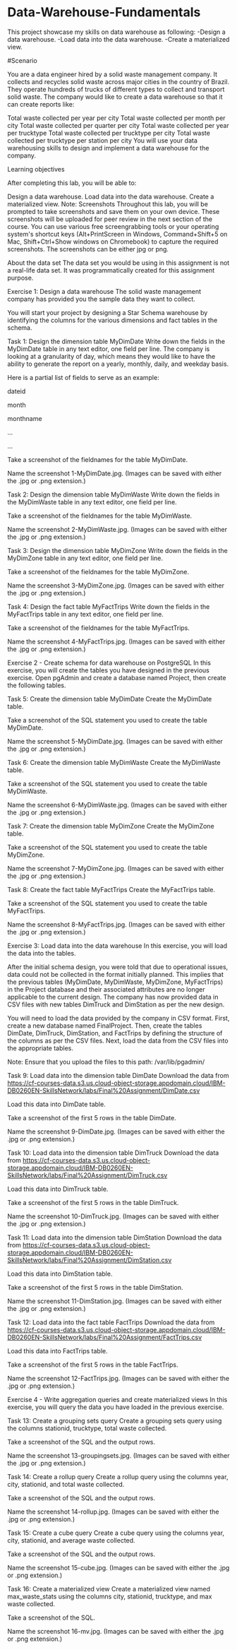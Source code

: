 # Data-Warehouse-Fundamentals
This project showcase my skills on data warehouse as following:
-Design a data warehouse.
-Load data into the data warehouse.
-Create a materialized view.

#Scenario

You are a data engineer hired by a solid waste management company. It collects and recycles solid waste across major cities in the country of Brazil. They operate hundreds of trucks of different types to collect and transport solid waste. The company would like to create a data warehouse so that it can create reports like:

Total waste collected per year per city
Total waste collected per month per city
Total waste collected per quarter per city
Total waste collected per year per trucktype
Total waste collected per trucktype per city
Total waste collected per trucktype per station per city
You will use your data warehousing skills to design and implement a data warehouse for the company.

Learning objectives

After completing this lab, you will be able to:

Design a data warehouse.
Load data into the data warehouse.
Create a materialized view.
Note: Screenshots
Throughout this lab, you will be prompted to take screenshots and save them on your own device. These screenshots will be uploaded for peer review in the next section of the course. You can use various free screengrabbing tools or your operating system's shortcut keys (Alt+PrintScreen in Windows, Command+Shift+5 on Mac, Shift+Ctrl+Show windows on Chromebook) to capture the required screenshots. The screenshots can be either jpg or png.

About the data set
The data set you would be using in this assignment is not a real-life data set. It was programmatically created for this assignment purpose.


Exercise 1: Design a data warehouse
The solid waste management company has provided you the sample data they want to collect.


You will start your project by designing a Star Schema warehouse by identifying the columns for the various dimensions and fact tables in the schema.

Task 1: Design the dimension table MyDimDate
Write down the fields in the MyDimDate table in any text editor, one field per line. The company is looking at a granularity of day, which means they would like to have the ability to generate the report on a yearly, monthly, daily, and weekday basis.

Here is a partial list of fields to serve as an example:

dateid

month

monthname

…

…

Take a screenshot of the fieldnames for the table MyDimDate.

Name the screenshot 1-MyDimDate.jpg. (Images can be saved with either the .jpg or .png extension.)

Task 2: Design the dimension table MyDimWaste
Write down the fields in the MyDimWaste table in any text editor, one field per line.

Take a screenshot of the fieldnames for the table MyDimWaste.

Name the screenshot 2-MyDimWaste.jpg. (Images can be saved with either the .jpg or .png extension.)

Task 3: Design the dimension table MyDimZone
Write down the fields in the MyDimZone table in any text editor, one field per line.

Take a screenshot of the fieldnames for the table MyDimZone.

Name the screenshot 3-MyDimZone.jpg. (Images can be saved with either the .jpg or .png extension.)

Task 4: Design the fact table MyFactTrips
Write down the fields in the MyFactTrips table in any text editor, one field per line.

Take a screenshot of the fieldnames for the table MyFactTrips.

Name the screenshot 4-MyFactTrips.jpg. (Images can be saved with either the .jpg or .png extension.)

Exercise 2 - Create schema for data warehouse on PostgreSQL
In this exercise, you will create the tables you have designed in the previous exercise. Open pgAdmin and create a database named Project, then create the following tables.

Task 5: Create the dimension table MyDimDate
Create the MyDimDate table.

Take a screenshot of the SQL statement you used to create the table MyDimDate.

Name the screenshot 5-MyDimDate.jpg. (Images can be saved with either the .jpg or .png extension.)

Task 6: Create the dimension table MyDimWaste
Create the MyDimWaste table.

Take a screenshot of the SQL statement you used to create the table MyDimWaste.

Name the screenshot 6-MyDimWaste.jpg. (Images can be saved with either the .jpg or .png extension.)

Task 7: Create the dimension table MyDimZone
Create the MyDimZone table.

Take a screenshot of the SQL statement you used to create the table MyDimZone.

Name the screenshot 7-MyDimZone.jpg. (Images can be saved with either the .jpg or .png extension.)

Task 8: Create the fact table MyFactTrips
Create the MyFactTrips table.

Take a screenshot of the SQL statement you used to create the table MyFactTrips.

Name the screenshot 8-MyFactTrips.jpg. (Images can be saved with either the .jpg or .png extension.)

Exercise 3: Load data into the data warehouse
In this exercise, you will load the data into the tables.

After the initial schema design, you were told that due to operational issues, data could not be collected in the format initially planned. This implies that the previous tables (MyDimDate, MyDimWaste, MyDimZone, MyFactTrips) in the Project database and their associated attributes are no longer applicable to the current design. The company has now provided data in CSV files with new tables DimTruck and DimStation as per the new design.

You will need to load the data provided by the company in CSV format. First, create a new database named FinalProject. Then, create the tables DimDate, DimTruck, DimStation, and FactTrips by defining the structure of the columns as per the CSV files. Next, load the data from the CSV files into the appropriate tables.

Note: Ensure that you upload the files to this path: /var/lib/pgadmin/

Task 9: Load data into the dimension table DimDate
Download the data from https://cf-courses-data.s3.us.cloud-object-storage.appdomain.cloud/IBM-DB0260EN-SkillsNetwork/labs/Final%20Assignment/DimDate.csv

Load this data into DimDate table.

Take a screenshot of the first 5 rows in the table DimDate.

Name the screenshot 9-DimDate.jpg. (Images can be saved with either the .jpg or .png extension.)

Task 10: Load data into the dimension table DimTruck
Download the data from https://cf-courses-data.s3.us.cloud-object-storage.appdomain.cloud/IBM-DB0260EN-SkillsNetwork/labs/Final%20Assignment/DimTruck.csv

Load this data into DimTruck table.

Take a screenshot of the first 5 rows in the table DimTruck.

Name the screenshot 10-DimTruck.jpg. (Images can be saved with either the .jpg or .png extension.)

Task 11: Load data into the dimension table DimStation
Download the data from https://cf-courses-data.s3.us.cloud-object-storage.appdomain.cloud/IBM-DB0260EN-SkillsNetwork/labs/Final%20Assignment/DimStation.csv

Load this data into DimStation table.

Take a screenshot of the first 5 rows in the table DimStation.

Name the screenshot 11-DimStation.jpg. (Images can be saved with either the .jpg or .png extension.)

Task 12: Load data into the fact table FactTrips
Download the data from https://cf-courses-data.s3.us.cloud-object-storage.appdomain.cloud/IBM-DB0260EN-SkillsNetwork/labs/Final%20Assignment/FactTrips.csv

Load this data into FactTrips table.

Take a screenshot of the first 5 rows in the table FactTrips.

Name the screenshot 12-FactTrips.jpg. (Images can be saved with either the .jpg or .png extension.)

Exercise 4 - Write aggregation queries and create materialized views
In this exercise, you will query the data you have loaded in the previous exercise.

Task 13: Create a grouping sets query
Create a grouping sets query using the columns stationid, trucktype, total waste collected.

Take a screenshot of the SQL and the output rows.

Name the screenshot 13-groupingsets.jpg. (Images can be saved with either the .jpg or .png extension.)

Task 14: Create a rollup query
Create a rollup query using the columns year, city, stationid, and total waste collected.

Take a screenshot of the SQL and the output rows.

Name the screenshot 14-rollup.jpg. (Images can be saved with either the .jpg or .png extension.)

Task 15: Create a cube query
Create a cube query using the columns year, city, stationid, and average waste collected.

Take a screenshot of the SQL and the output rows.

Name the screenshot 15-cube.jpg. (Images can be saved with either the .jpg or .png extension.)

Task 16: Create a materialized view
Create a materialized view named max_waste_stats using the columns city, stationid, trucktype, and max waste collected.

Take a screenshot of the SQL.

Name the screenshot 16-mv.jpg. (Images can be saved with either the .jpg or .png extension.)




